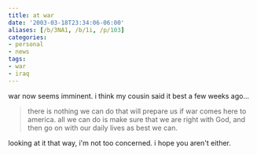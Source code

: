 ```yaml
---
title: at war
date: '2003-03-18T23:34:06-06:00'
aliases: [/b/3NA1, /b/1i, /p/103]
categories:
- personal
- news
tags:
- war
- iraq
---
```

war now seems imminent.  i think my cousin said it best a few weeks ago...

> there is nothing we can do that will prepare us if war comes here to america.  all we can do is make sure that we are
> right with God, and then go on with our daily lives as best we can.

looking at it that way, i'm not too concerned.  i hope you aren't either.
